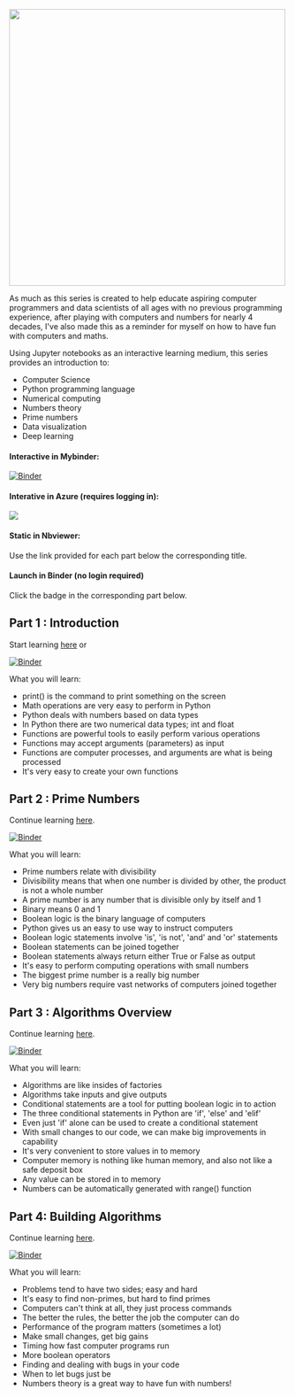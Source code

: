 <img width='500px' src='http://i.imgur.com/pa4vzNh.png'>

As much as this series is created to help educate aspiring computer programmers and data scientists of all ages with no previous programming experience, after playing with computers and numbers for nearly 4 decades, I've also made this as a reminder for myself on how to have fun with computers and maths.

Using Jupyter notebooks as an interactive learning medium, this series provides an introduction to:

- Computer Science
- Python programming language
- Numerical computing
- Numbers theory
- Prime numbers
- Data visualization
- Deep learning

#### Interactive in Mybinder:

[![Binder](https://mybinder.org/badge.svg)](https://mybinder.org/v2/gh/mikkokotila/jupyter4kids/master?filepath=notebooks)

#### Interative in Azure (requires logging in):

<a href="https://notebooks.azure.com/import/gh/mikkokotila/jupyter4kids"><img src="https://notebooks.azure.com/launch.png" /></a>

#### Static in Nbviewer:

Use the link provided for each part below the corresponding title.

#### Launch in Binder (no login required)

Click the badge in the corresponding part below.

## Part 1 : Introduction

Start learning [here](https://nbviewer.jupyter.org/github/mikkokotila/jupyter4kids/blob/master/notebooks/numerical-computing-is-fun-1.ipynb) or 

[![Binder](https://mybinder.org/badge.svg)](https://mybinder.org/v2/gh/mikkokotila/jupyter4kids/master?filepath=%2Fnotebooks%2Fnumerical-computing-is-fun-1.ipynb)

What you will learn:

- print() is the command to print something on the screen
- Math operations are very easy to perform in Python
- Python deals with numbers based on data types
- In Python there are two numerical data types; int and float
- Functions are powerful tools to easily perform various operations
- Functions may accept arguments (parameters) as input
- Functions are computer processes, and arguments are what is being processed
- It's very easy to create your own functions

## Part 2 : Prime Numbers

Continue learning [here](https://nbviewer.jupyter.org/github/mikkokotila/jupyter4kids/blob/master/notebooks/numerical-computing-is-fun-2.ipynb). 

[![Binder](https://mybinder.org/badge.svg)](https://mybinder.org/v2/gh/mikkokotila/jupyter4kids/master?filepath=%2Fnotebooks%2Fnumerical-computing-is-fun-2.ipynb)

What you will learn:

- Prime numbers relate with divisibility
- Divisibility means that when one number is divided by other, the product is not a whole number
- A prime number is any number that is divisible only by itself and 1
- Binary means 0 and 1
- Boolean logic is the binary language of computers
- Python gives us an easy to use way to instruct computers
- Boolean logic statements involve 'is', 'is not', 'and' and 'or' statements
- Boolean statements can be joined together
- Boolean statements always return either True or False as output
- It's easy to perform computing operations with small numbers
- The biggest prime number is a really big number
- Very big numbers require vast networks of computers joined together

## Part 3 : Algorithms Overview

Continue learning [here](https://nbviewer.jupyter.org/github/mikkokotila/jupyter4kids/blob/master/notebooks/numerical-computing-is-fun-3.ipynb).

[![Binder](https://mybinder.org/badge.svg)](https://mybinder.org/v2/gh/mikkokotila/jupyter4kids/master?filepath=%2Fnotebooks%2Fnumerical-computing-is-fun-3.ipynb)

What you will learn: 

- Algorithms are like insides of factories
- Algorithms take inputs and give outputs
- Conditional statements are a tool for putting boolean logic in to action
- The three conditional statements in Python are 'if', 'else' and 'elif'
- Even just 'if' alone can be used to create a conditional statement
- With small changes to our code, we can make big improvements in capability
- It's very convenient to store values in to memory
- Computer memory is nothing like human memory, and also not like a safe deposit box
- Any value can be stored in to memory
- Numbers can be automatically generated with range() function

## Part 4: Building Algorithms

Continue learning [here](https://nbviewer.jupyter.org/github/mikkokotila/jupyter4kids/blob/master/notebooks/numerical-computing-is-fun-4.ipynb).

[![Binder](https://mybinder.org/badge.svg)](https://mybinder.org/v2/gh/mikkokotila/jupyter4kids/master?filepath=%2Fnotebooks%2Fnumerical-computing-is-fun-4.ipynb)

What you will learn: 

- Problems tend to have two sides; easy and hard
- It's easy to find non-primes, but hard to find primes 
- Computers can't think at all, they just process commands
- The better the rules, the better the job the computer can do
- Performance of the program matters (sometimes a lot)
- Make small changes, get big gains
- Timing how fast computer programs run
- More boolean operators 
- Finding and dealing with bugs in your code
- When to let bugs just be
- Numbers theory is a great way to have fun with numbers!